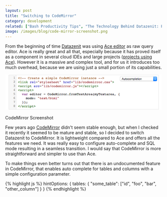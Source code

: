 ```yaml
---
layout: post
title: "Switching to CodeMirror"
category: development
related: ["Bash Productivity Tips", "The Technology Behind Datazenit: Part 1", "Awesome Scala"]
image: /images/blog/code-mirror-screenshot.png
---
```


From the beginning of time [Datazenit](https://datazenit.com/) was using [Ace
editor](http://ace.c9.io/) as raw query editor. Ace is really great and all that, especially because it has proved itself as a component in several cloud IDEs and large projects ([projects using Ace](http://ace.c9.io/#nav=production)). However it is a massive and complex tool, and for us it introduces too much overhead, because we are using just a small portion of its capabilities.

![CodeMirror Screenshot](/images/blog/code-mirror-screenshot.png)

<p class="caption">CodeMirror Screenshot</p>

<!-- more -->

Few years ago [CodeMirror](http://codemirror.net/) didn't seem stable enough,
but when I checked it recently it seemed to be mature and stable, so I decided
to switch Datazenit to CodeMirror. It is lightweight compared to Ace and offers
all the features we need. It was really easy to configure auto-complete and SQL mode resulting in a seamless transition. I would say that CodeMirror is more straightforward and simpler to use than Ace.

To make things even better turns out that there is an undocumented feature in CodeMirror, that enables auto complete for tables and columns with a simple configuration parameter.

{% highlight js %}
hintOptions: {
	tables: {
		"some_table": ["id", "foo", "bar", "other_column"]
	}
}
{% endhighlight %}
